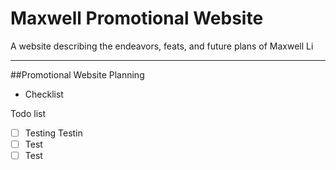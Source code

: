 # Maxwell Promotional Website
A website describing the endeavors, feats, and future plans of Maxwell Li

---
##Promotional Website Planning
- Checklist

Todo list
- [ ] Testing Testin
- [ ] Test
- [ ] Test
